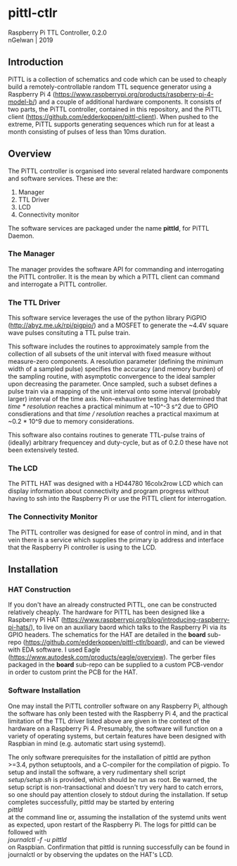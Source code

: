 # pittl-ctlr
Raspberry Pi TTL Controller, 0.2.0  
nGelwan | 2019

## Introduction
PiTTL is a collection of schematics and code which can be used to cheaply build a remotely-controllable random TTL sequence generator using a Raspberry Pi 4 (https://www.raspberrypi.org/products/raspberry-pi-4-model-b/) and a couple of additional hardware components. It consists of two parts, the PiTTL controller, contained in this repository, and the PiTTL client (https://github.com/edderkoppen/pittl-client). When pushed to the extreme, PiTTL supports generating sequences which run for at least a month consisting of pulses of less than 10ms duration. 

## Overview
The PiTTL controller is organised into several related hardware components and software services. These are the:
1. Manager
2. TTL Driver
3. LCD
4. Connectivity monitor

The software services are packaged under the name **pittld**, for PiTTL Daemon.
### The Manager
The manager provides the software API for commanding and interrogating the PiTTL controller. It is the mean by which a PiTTL client can command and interrogate a PiTTL controller.
### The TTL Driver
This software service leverages the use of the python library PiGPIO (http://abyz.me.uk/rpi/pigpio/) and a MOSFET to generate the ~4.4V square wave pulses consituting a TTL pulse train.

This software includes the routines to approximately sample from the collection of all subsets of the unit interval with fixed measure without measure-zero components. A resolution parameter (defining the minimum width of a sampled pulse) specifies the accuracy (and memory burden) of the sampling routine, with asymptotic convergence to the ideal sampler upon decreasing the parameter. Once sampled, such a subset defines a pulse train via a mapping of the unit interval onto some interval (probably larger) interval of the time axis. Non-exhaustive testing has determined that *time \* resolution* reaches a practical minimum at ~10^-3 s^2 due to GPIO consdierations and that *time / resolution* reaches a practical maximum at ~0.2 \* 10\^9 due to memory considerations.

This software also contains routines to generate TTL-pulse trains of (ideally) arbitrary frequencey and duty-cycle, but as of 0.2.0 these have not been extensively tested.
### The LCD
The PiTTL HAT was designed with a HD44780 16colx2row LCD which can display information about connectivity and program progress without having to ssh into the Raspberry Pi or use the PiTTL client for interrogation.
### The Connectivity Monitor
The PiTTL controller was designed for ease of control in mind, and in that vein there is a service which supplies the primary ip address and interface that the Raspberry Pi controller is using to the LCD.

## Installation
### HAT Construction
If you don't have an already constructed PiTTL, one can be constructed relatively cheaply. The hardware for PiTTL has been designed like a Raspberry Pi HAT (https://www.raspberrypi.org/blog/introducing-raspberry-pi-hats/), to live on an auxiliary baord which talks to the Raspberry Pi via its GPIO headers. The schematics for the HAT are detailed in the **board** sub-repo (https://github.com/edderkoppen/pittl-ctlr/board), and can be viewed with EDA software. I used Eagle (https://www.autodesk.com/products/eagle/overview). The gerber files packaged in the **board** sub-repo can be supplied to a custom PCB-vendor in order to custom print the PCB for the HAT.

### Software Installation
One may install the PiTTL controller software on any Raspberry Pi, although the software has only been tested with the Raspberry Pi 4, and the practical limitation of the TTL driver listed above are given in the context of the hardware on a Raspberry Pi 4. Presumably, the software will function on a variety of operating systems, but certain features have been designed with Raspbian in mind (e.g. automatic start using systemd).

The only software prerequisites for the installation of pittld are python >=3.4, python setuptools, and a C-compiler for the compilation of pigpio. To setup and install the software, a very rudimentary shell script *setup/setup.sh* is provided, which should be run as root. Be warned, the setup script is non-transactional and doesn't try very hard to catch errors, so one should pay attention closely to stdout during the installation. If setup completes successfully, pittld may be started by entering  
*pittld*  
at the command line or, assuming the installation of the systemd units went as expected, upon restart of the Raspberry Pi. The logs for pittld can be followed with  
*journalctl -f -u pittld*  
on Raspbian. Confirmation that pittld is running successfully can be found in journalctl or by observing the updates on the HAT's LCD.
